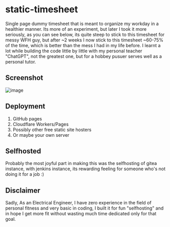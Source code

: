 # static-timesheet
Single page dummy timesheet that is meant to organize my workday in a healthier manner.
Its more of an experiment, but later I took it more seriously, as you can see below, its quite steep to stick to this timesheet for messy WFH guy, but after ~2 weeks I now stick to this timesheet ~60-75% of the time, which is better than the mess I had in my life before.
I learnt a lot while building the code little by little with my personal teacher "ChatGPT", not the greatest one, but for a hobbey pusuer serves well as a personal tutor.

## Screenshot
![image](https://github.com/user-attachments/assets/21c58225-e741-4984-864b-8b0ba6726fea)

## Deployment
1. GitHub pages
2. Cloudflare Workers/Pages
3. Possibly other free static site hosters
4. Or maybe your own server

## Selfhosted
Probably the most joyful part in making this was the selfhosting of gitea instance, with jenkins instance, its rewarding feeling for someone who's not doing it for a job :) 

## Disclaimer
Sadly, As an Electrical Engineer, I have zero experience in the field of personal fitness and very basic in coding, I built it for fun "selfhosting" and in hope I get more fit without wasting much time dedicated only for that goal.
